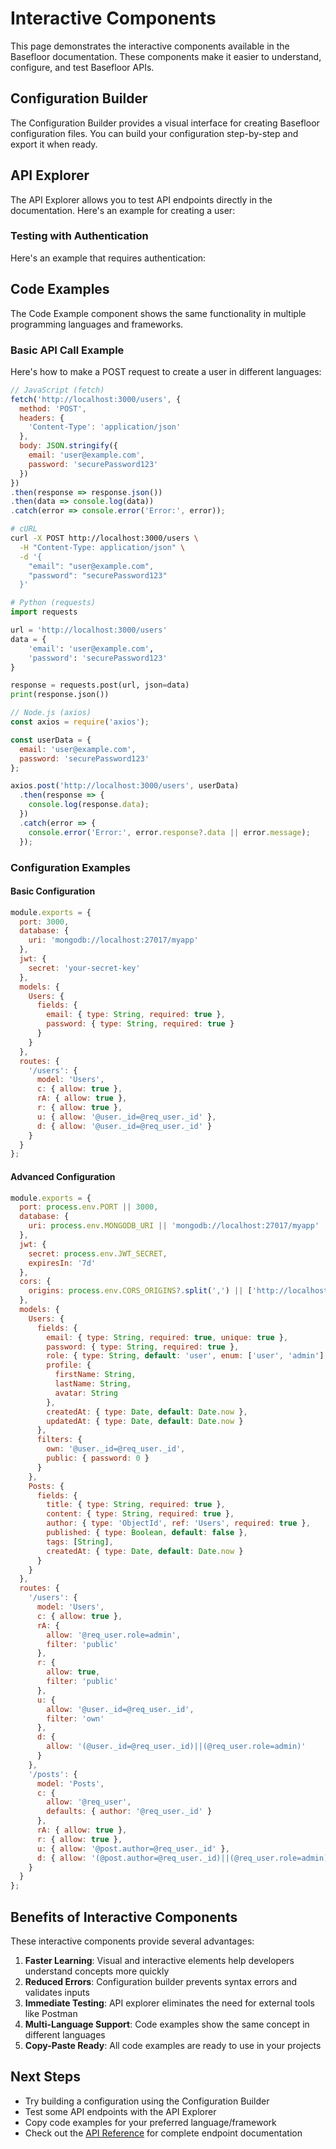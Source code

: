 # Interactive Components

This page demonstrates the interactive components available in the Basefloor documentation. These components make it easier to understand, configure, and test Basefloor APIs.

## Configuration Builder

The Configuration Builder provides a visual interface for creating Basefloor configuration files. You can build your configuration step-by-step and export it when ready.

<ConfigBuilder />

## API Explorer

The API Explorer allows you to test API endpoints directly in the documentation. Here's an example for creating a user:

<APIExplorer 
  method="POST" 
  endpoint="/users" 
  :requiresAuth="false"
  sampleBody='{"email": "user@example.com", "password": "securePassword123"}'
/>

### Testing with Authentication

Here's an example that requires authentication:

<APIExplorer 
  method="GET" 
  endpoint="/users/:id" 
  :requiresAuth="true"
/>

## Code Examples

The Code Example component shows the same functionality in multiple programming languages and frameworks.

### Basic API Call Example

Here's how to make a POST request to create a user in different languages:

```javascript
// JavaScript (fetch)
fetch('http://localhost:3000/users', {
  method: 'POST',
  headers: {
    'Content-Type': 'application/json'
  },
  body: JSON.stringify({
    email: 'user@example.com',
    password: 'securePassword123'
  })
})
.then(response => response.json())
.then(data => console.log(data))
.catch(error => console.error('Error:', error));
```

```bash
# cURL
curl -X POST http://localhost:3000/users \
  -H "Content-Type: application/json" \
  -d '{
    "email": "user@example.com",
    "password": "securePassword123"
  }'
```

```python
# Python (requests)
import requests

url = 'http://localhost:3000/users'
data = {
    'email': 'user@example.com',
    'password': 'securePassword123'
}

response = requests.post(url, json=data)
print(response.json())
```

```javascript
// Node.js (axios)
const axios = require('axios');

const userData = {
  email: 'user@example.com',
  password: 'securePassword123'
};

axios.post('http://localhost:3000/users', userData)
  .then(response => {
    console.log(response.data);
  })
  .catch(error => {
    console.error('Error:', error.response?.data || error.message);
  });
```

### Configuration Examples

#### Basic Configuration

```javascript
module.exports = {
  port: 3000,
  database: {
    uri: 'mongodb://localhost:27017/myapp'
  },
  jwt: {
    secret: 'your-secret-key'
  },
  models: {
    Users: {
      fields: {
        email: { type: String, required: true },
        password: { type: String, required: true }
      }
    }
  },
  routes: {
    '/users': {
      model: 'Users',
      c: { allow: true },
      rA: { allow: true },
      r: { allow: true },
      u: { allow: '@user._id=@req_user._id' },
      d: { allow: '@user._id=@req_user._id' }
    }
  }
};
```

#### Advanced Configuration

```javascript
module.exports = {
  port: process.env.PORT || 3000,
  database: {
    uri: process.env.MONGODB_URI || 'mongodb://localhost:27017/myapp'
  },
  jwt: {
    secret: process.env.JWT_SECRET,
    expiresIn: '7d'
  },
  cors: {
    origins: process.env.CORS_ORIGINS?.split(',') || ['http://localhost:3000']
  },
  models: {
    Users: {
      fields: {
        email: { type: String, required: true, unique: true },
        password: { type: String, required: true },
        role: { type: String, default: 'user', enum: ['user', 'admin'] },
        profile: {
          firstName: String,
          lastName: String,
          avatar: String
        },
        createdAt: { type: Date, default: Date.now },
        updatedAt: { type: Date, default: Date.now }
      },
      filters: {
        own: '@user._id=@req_user._id',
        public: { password: 0 }
      }
    },
    Posts: {
      fields: {
        title: { type: String, required: true },
        content: { type: String, required: true },
        author: { type: 'ObjectId', ref: 'Users', required: true },
        published: { type: Boolean, default: false },
        tags: [String],
        createdAt: { type: Date, default: Date.now }
      }
    }
  },
  routes: {
    '/users': {
      model: 'Users',
      c: { allow: true },
      rA: { 
        allow: '@req_user.role=admin',
        filter: 'public'
      },
      r: { 
        allow: true,
        filter: 'public'
      },
      u: { 
        allow: '@user._id=@req_user._id',
        filter: 'own'
      },
      d: { 
        allow: '(@user._id=@req_user._id)||(@req_user.role=admin)'
      }
    },
    '/posts': {
      model: 'Posts',
      c: { 
        allow: '@req_user',
        defaults: { author: '@req_user._id' }
      },
      rA: { allow: true },
      r: { allow: true },
      u: { allow: '@post.author=@req_user._id' },
      d: { allow: '(@post.author=@req_user._id)||(@req_user.role=admin)' }
    }
  }
};
```

## Benefits of Interactive Components

These interactive components provide several advantages:

1. **Faster Learning**: Visual and interactive elements help developers understand concepts more quickly
2. **Reduced Errors**: Configuration builder prevents syntax errors and validates inputs
3. **Immediate Testing**: API explorer eliminates the need for external tools like Postman
4. **Multi-Language Support**: Code examples show the same concept in different languages
5. **Copy-Paste Ready**: All code examples are ready to use in your projects

## Next Steps

- Try building a configuration using the Configuration Builder
- Test some API endpoints with the API Explorer  
- Copy code examples for your preferred language/framework
- Check out the [API Reference](/api/routes/) for complete endpoint documentation 